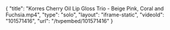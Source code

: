 {
    "title": "Korres Cherry Oil Lip Gloss Trio - Beige Pink, Coral and Fuchsia.mp4",
    "type": "solo",
    "layout": "iframe-static",
    "videoId": "101571416",
    "url": "\/tvpembed\/101571416"
}